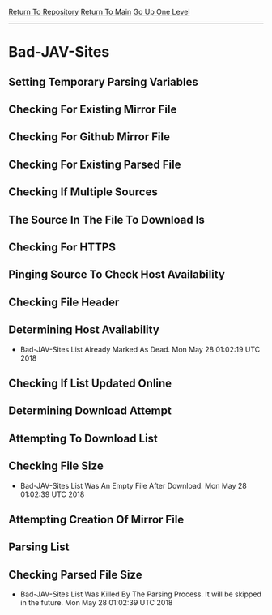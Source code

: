 [Return To Repository](https://github.com/deathbybandaid/piholeparser/)
[Return To Main](https://github.com/deathbybandaid/piholeparser/blob/master/RecentRunLogs/Mainlog.md)
[Go Up One Level](https://github.com/deathbybandaid/piholeparser/blob/master/RecentRunLogs/TopLevelScripts/30-Processing-External-Blacklists.md)
____________________________________
# Bad-JAV-Sites
## Setting Temporary Parsing Variables
## Checking For Existing Mirror File
## Checking For Github Mirror File
## Checking For Existing Parsed File
## Checking If Multiple Sources
## The Source In The File To Download Is
## Checking For HTTPS
## Pinging Source To Check Host Availability
## Checking File Header
## Determining Host Availability
* Bad-JAV-Sites List Already Marked As Dead. Mon May 28 01:02:19 UTC 2018
## Checking If List Updated Online
## Determining Download Attempt
## Attempting To Download List
## Checking File Size
* Bad-JAV-Sites List Was An Empty File After Download. Mon May 28 01:02:39 UTC 2018
## Attempting Creation Of Mirror File
## Parsing List
## Checking Parsed File Size
* Bad-JAV-Sites List Was Killed By The Parsing Process. It will be skipped in the future. Mon May 28 01:02:39 UTC 2018
